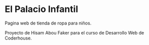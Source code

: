 # El Palacio Infantil
Pagina web de tienda de ropa para niños.

Proyecto de Hisam Abou Faker para el curso de Desarrollo Web de Coderhouse.
